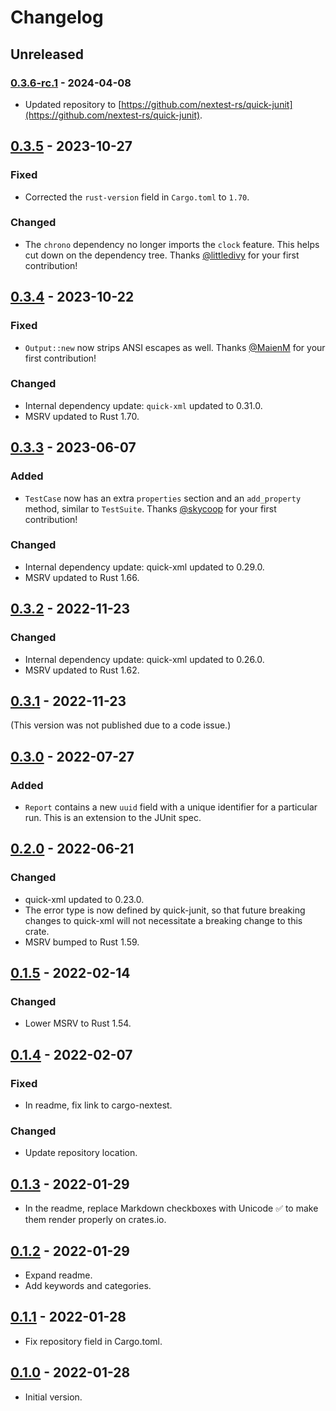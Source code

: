 # Changelog

## Unreleased

### [0.3.6-rc.1] - 2024-04-08

- Updated repository to [https://github.com/nextest-rs/quick-junit](https://github.com/nextest-rs/quick-junit).

## [0.3.5] - 2023-10-27

### Fixed

- Corrected the `rust-version` field in `Cargo.toml` to `1.70`.

### Changed

- The `chrono` dependency no longer imports the `clock` feature. This helps cut down on the dependency tree. Thanks [@littledivy](https://github.com/littledivy) for your first contribution!

## [0.3.4] - 2023-10-22

### Fixed

- `Output::new` now strips ANSI escapes as well. Thanks [@MaienM](https://github.com/MaienM) for your first contribution!

### Changed

- Internal dependency update: `quick-xml` updated to 0.31.0.
- MSRV updated to Rust 1.70.

## [0.3.3] - 2023-06-07

### Added

- `TestCase` now has an extra `properties` section and an `add_property` method, similar to `TestSuite`. Thanks [@skycoop](https://github.com/skycoop) for your first contribution!

### Changed

- Internal dependency update: quick-xml updated to 0.29.0.
- MSRV updated to Rust 1.66.

## [0.3.2] - 2022-11-23

### Changed

- Internal dependency update: quick-xml updated to 0.26.0.
- MSRV updated to Rust 1.62.

## [0.3.1] - 2022-11-23

(This version was not published due to a code issue.)

## [0.3.0] - 2022-07-27

### Added

- `Report` contains a new `uuid` field with a unique identifier for a particular run. This is an extension to the JUnit spec.

## [0.2.0] - 2022-06-21

### Changed

- quick-xml updated to 0.23.0.
- The error type is now defined by quick-junit, so that future breaking changes to quick-xml will not necessitate a breaking change to this crate.
- MSRV bumped to Rust 1.59.

## [0.1.5] - 2022-02-14

### Changed

- Lower MSRV to Rust 1.54.

## [0.1.4] - 2022-02-07

### Fixed

- In readme, fix link to cargo-nextest.

### Changed

- Update repository location.

## [0.1.3] - 2022-01-29

- In the readme, replace Markdown checkboxes with Unicode ✅ to make them render properly on
  crates.io.

## [0.1.2] - 2022-01-29

- Expand readme.
- Add keywords and categories.

## [0.1.1] - 2022-01-28

- Fix repository field in Cargo.toml.

## [0.1.0] - 2022-01-28

- Initial version.

[0.3.6-rc.1]: https://github.com/nextest-rs/nextest/releases/tag/quick-junit-0.3.6-rc.1
[0.3.5]: https://github.com/nextest-rs/nextest/releases/tag/quick-junit-0.3.5
[0.3.4]: https://github.com/nextest-rs/nextest/releases/tag/quick-junit-0.3.4
[0.3.3]: https://github.com/nextest-rs/nextest/releases/tag/quick-junit-0.3.3
[0.3.2]: https://github.com/nextest-rs/nextest/releases/tag/quick-junit-0.3.2
[0.3.1]: https://github.com/nextest-rs/nextest/releases/tag/quick-junit-0.3.1
[0.3.0]: https://github.com/nextest-rs/nextest/releases/tag/quick-junit-0.3.0
[0.2.0]: https://github.com/nextest-rs/nextest/releases/tag/quick-junit-0.2.0
[0.1.5]: https://github.com/nextest-rs/nextest/releases/tag/quick-junit-0.1.5
[0.1.4]: https://github.com/nextest-rs/nextest/releases/tag/quick-junit-0.1.4
[0.1.3]: https://github.com/diem/diem-devtools/releases/tag/quick-junit-0.1.3
[0.1.2]: https://github.com/diem/diem-devtools/releases/tag/quick-junit-0.1.2
[0.1.1]: https://github.com/diem/diem-devtools/releases/tag/quick-junit-0.1.1
[0.1.0]: https://github.com/diem/diem-devtools/releases/tag/quick-junit-0.1.0
